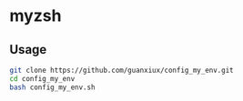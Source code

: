 # myzsh

## Usage

```bash
git clone https://github.com/guanxiux/config_my_env.git
cd config_my_env
bash config_my_env.sh
```
